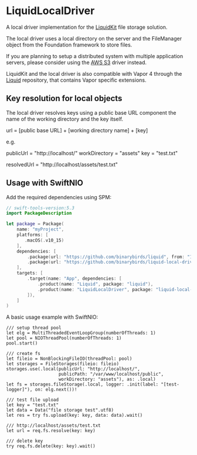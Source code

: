 # LiquidLocalDriver

A local driver implementation for the [LiquidKit](https://github.com/BinaryBirds/liquid-kit) file storage solution.

The local driver uses a local directory on the server and the FileManager object from the Foundation framework to store files.

If you are planning to setup a distributed system with multiple application servers, please consider using the [AWS S3](https://github.com/BinaryBirds/liquid-aws-s3-driver) driver instead. 

LiquidKit and the local driver is also compatible with Vapor 4 through the [Liquid](https://github.com/BinaryBirds/liquid) repository, that contains Vapor specific extensions.


## Key resolution for local objects

The local driver resolves keys using a public base URL component the name of the working directory and the key itself.

url = [public base URL] + [working directory name] + [key]

e.g. 

publicUrl = "http://localhost/"
workDirectory = "assets"
key = "test.txt"

resolvedUrl = "http://localhost/assets/test.txt"


## Usage with SwiftNIO

Add the required dependencies using SPM:

```swift
// swift-tools-version:5.3
import PackageDescription

let package = Package(
    name: "myProject",
    platforms: [
       .macOS(.v10_15)
    ],
    dependencies: [
        .package(url: "https://github.com/binarybirds/liquid", from: "1.2.0"),
        .package(url: "https://github.com/binarybirds/liquid-local-driver", from: "1.2.0"),
    ],
    targets: [
        .target(name: "App", dependencies: [
            .product(name: "Liquid", package: "liquid"),
            .product(name: "LiquidLocalDriver", package: "liquid-local-driver"),
        ]),
    ]
)
```

A basic usage example with SwiftNIO:

```
/// setup thread pool
let elg = MultiThreadedEventLoopGroup(numberOfThreads: 1)
let pool = NIOThreadPool(numberOfThreads: 1)
pool.start()

/// create fs  
let fileio = NonBlockingFileIO(threadPool: pool)
let storages = FileStorages(fileio: fileio)
storages.use(.local(publicUrl: "http://localhost/",
                    publicPath: "/var/www/localhost/public",
                    workDirectory: "assets"), as: .local)
let fs = storages.fileStorage(.local, logger: .init(label: "[test-logger]"), on: elg.next())!

/// test file upload
let key = "test.txt"
let data = Data("file storage test".utf8)
let res = try fs.upload(key: key, data: data).wait()

/// http://localhost/assets/test.txt
let url = req.fs.resolve(key: key)

/// delete key
try req.fs.delete(key: key).wait()

```

